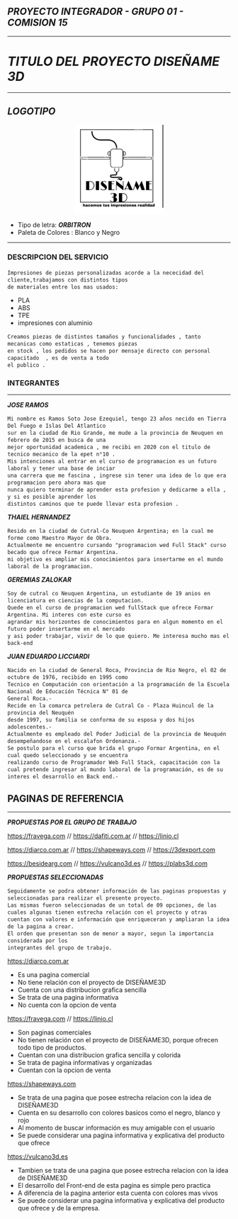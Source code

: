 ## ***PROYECTO INTEGRADOR - GRUPO 01 - COMISION 15***
---
# *TITULO DEL PROYECTO* ***DISEÑAME 3D***
---
## *LOGOTIPO* 

<p style = 'text-align:center;'>
<img src="./design/Logo_disename3d.jpg" alt="Logo de Diseñame3d" width="200px">
</p>

- Tipo de letra:  ***ORBITRON***
- Paleta de Colores : Blanco y Negro

---
### **DESCRIPCION DEL SERVICIO**
```
Impresiones de piezas personalizadas acorde a la nececidad del cliente,trabajamos con distintos tipos 
de materiales entre los mas usados:
```
* PLA
* ABS
* TPE
* impresiones con aluminio
```
Creamos piezas de distintos tamaños y funcionalidades , tanto mecanicas como estaticas , tenemos piezas 
en stock , los pedidos se hacen por mensaje directo con personal capacitado  , es de venta a todo 
el publico .
```

### **INTEGRANTES**
---
___JOSE RAMOS___

```
Mi nombre es Ramos Soto Jose Ezequiel, tengo 23 años necido en Tierra Del Fuego e Islas Del Atlantico 
sur en la ciudad de Rio Grande, me mude a la provincia de Neuquen en febrero de 2015 en busca de una 
mejor oportunidad academica , me recibi en 2020 con el titulo de tecnico mecanico de la epet n°10 .
Mis intenciones al entrar en el curso de programacion es un futuro laboral y tener una base de inciar 
una carrera que me fascina , ingrese sin tener una idea de lo que era programacion pero ahora mas que 
nunca quiero terminar de aprender esta profesion y dedicarme a ella , y si es posible aprender los 
distintos caminos que te puede llevar esta profesion . 
```
___THAIEL HERNANDEZ___

```
Resido en la ciudad de Cutral-Co Neuquen Argentina; en la cual me forme como Maestro Mayor de Obra.
Actualmente me encuentro cursando "programacion wed Full Stack" curso becado que ofrece Formar Argentina.
mi objetivo es ampliar mis conocimientos para insertarme en el mundo laboral de la programacion.
```
***GEREMIAS ZALOKAR***

```
Soy de cutral co Neuquen Argentina, un estudiante de 19 anios en licenciatura en ciencias de la computacion.
Quede en el curso de programacion wed fullStack que ofrece Formar Argentina. Mi interes con este curso es 
agrandar mis horizontes de conocimientos para en algun momento en el futuro poder insertarme en el mercado 
y asi poder trabajar, vivir de lo que quiero. Me interesa mucho mas el back-end
```
***JUAN EDUARDO LICCIARDI***

```
Nacido en la ciudad de General Roca, Provincia de Rio Negro, el 02 de octubre de 1976, recibido en 1995 como 
Tecnico en Computación con orientación a la programación de la Escuela Nacional de Educación Técnica N° 01 de 
General Roca.- 
Recide en la comarca petrolera de Cutral Co - Plaza Huincul de la provincia del Neuquén 
desde 1997, su familia se conforma de su esposa y dos hijos adolescentes.- 
Actualmente es empleado del Poder Judicial de la provincia de Neuquén desempeñandose en el escalafon Ordenanza.-
Se postulo para el curso que brida el grupo Formar Argentina, en el cual quedo seleccionado y se encuentra 
realizando curso de Programador Web Full Stack, capacitación con la cual pretende ingresar al mundo laboral de la programación, es de su interes el desarrollo en Back end.-  
```

## **PAGINAS DE REFERENCIA**
---
___PROPUESTAS POR EL GRUPO DE TRABAJO___

<https://fravega.com> //
<https://dafiti.com.ar> //
<https://linio.cl>

<https://diarco.com.ar> //
<https://shapeways.com> //
<https://3dexport.com>

<https://besidearg.com> //
<https://vulcano3d.es> //
<https://plabs3d.com>

___PROPUESTAS SELECCIONADAS___

```
Seguidamente se podra obtener información de las paginas propuestas y seleccionadas para realizar el presente proyecto. 
Las mismas fueron seleccionadas de un total de 09 opciones, de las cuales algunas tienen estrecha relación con el proyecto y otras cuentan con valores e información que enriqueceran y ampliaran la idea de la pagina a crear.
El orden que presentan son de menor a mayor, segun la importancia considerada por los 
integrantes del grupo de trabajo.
```
<https://diarco.com.ar>

* Es una pagina comercial
* No tiene relación con el proyecto de DISEÑAME3D
* Cuenta con una distribucion grafica sencilla
* Se trata de una pagina informativa
* No cuenta con la opcion de venta

<https://fravega.com> // <https://linio.cl>

* Son paginas comerciales
* No tienen relación con el proyecto de DISEÑAME3D, porque ofrecen todo 
  tipo de productos.
* Cuentan con una distribucion grafica sencilla y colorida
* Se trata de pagina informativas y organizadas
* Cuentan con la opcion de venta


<https://shapeways.com>

* Se trata de una pagina que posee estrecha relacion con la idea de DISEÑAME3D
* Cuenta en su desarrollo con colores basicos como el negro, blanco y rojo
* Al momento de buscar información es muy amigable con el usuario
* Se puede considerar una pagina informativa y explicativa del producto que ofrece

<https://vulcano3d.es>

* Tambien se trata de una pagina que posee estrecha relacion con la idea de DISEÑAME3D
* El desarrollo del Front-end de esta pagina es simple pero practica
* A diferencia de la pagina anterior esta cuenta con colores mas vivos
* Se puede considerar una pagina informativa y explicativa del producto que ofrece
  y de la empresa.
